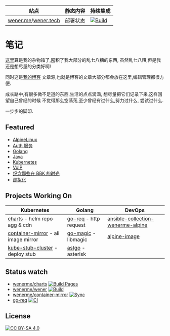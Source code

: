 | 站点                                                              | 静态内容                                                 | 持续集成                                                                                                         |
| ----------------------------------------------------------------- | -------------------------------------------------------- | ---------------------------------------------------------------------------------------------------------------- |
| [wener.me](https://wener.me)/[wener.tech](https://www.wener.tech) | [部署状态](https://github.com/wenerme/wener/deployments) | [![Build](https://github.com/wenerme/wener/workflows/Build/badge.svg)](https://github.com/wenerme/wener/actions) |

# 笔记

[这里](https://github.com/wenerme/wener)算是我的杂物箱了,囤积了我大部分的乱七八糟的东西,
虽然乱七八糟,但是我还是想尽量的分类好啊!

同时这是[我的博客](https://wener.me)
文章源,也就是博客的文章大部分都会放在这里,编辑管理都很方便.

成长路中,有很多微不足道的东西,生活的点点滴滴,
想尽量把它们记录下来,这样回望自己曾经的时候
不觉得那么空荡荡,至少曾经有过什么,努力过什么,
尝试过什么.

一步步的脚印.

## Featured

- [AlpineLinux](https://www.wener.tech/notes/os/alpine/alpine)
- [Auth 服务](https://www.wener.tech/notes/service/auth/auth)
- [Golang](https://www.wener.tech/notes/languages/go/go)
- [Java](https://www.wener.tech/notes/java/java)
- [Kubernetes](https://www.wener.tech/notes/devops/kubernetes/kubernetes)
- [VoIP](https://www.wener.tech/notes/voip/voip)
- [纪念那些在 BBK 的时光](https://wener.me/story/bbk-memory)
- [虚拟化](https://www.wener.tech/notes/os/virt/virt)

## Projects Working On

| Kubernetes                            | Golang                  | DevOps                              |
| ------------------------------------- | ----------------------- | ----------------------------------- |
| [charts] - helm repo agg & cdn        | [go-req] - http request | [ansible-collection-wenerme-alpine] |
| [container-mirror] - ali image mirror | [go-magic] - libmagic   | [alpine-image]                      |
| [kube-stub-cluster] - deploy stub     | [astgo] - asterisk      |

[go-req]: https://github.com/wenerme/go-req
[go-magic]: https://github.com/wenerme/go-magic
[astgo]: https://github.com/wenerme/astgo
[charts]: https://github.com/wenerme/charts
[container-mirror]: https://github.com/wenerme/container-mirror
[kube-stub-cluster]: https://github.com/wenerme/kube-stub-cluster
[ansible-collection-wenerme-alpine]: https://github.com/wenerme/ansible-collection-wenerme-alpine
[alpine-image]: https://github.com/wenerme/alpine-image
[wenerme/wener]: https://github.com/wenerme/wener

## Status watch

- [wenerme/charts][charts]
  [![Build Pages](https://github.com/wenerme/charts/actions/workflows/pages.yaml/badge.svg)](https://github.com/wenerme/charts/actions/workflows/pages.yaml)
- [wenerme/wener]
  [![Build](https://github.com/wenerme/wener/workflows/Build/badge.svg)](https://github.com/wenerme/wener/actions)
- [wenerme/container-mirror][container-mirror]
  [![Sync](https://github.com/wenerme/container-mirror/actions/workflows/sync.yaml/badge.svg)](https://github.com/wenerme/container-mirror/actions/workflows/sync.yaml)
- [go-req]
  [![CI](https://github.com/wenerme/go-req/actions/workflows/ci.yml/badge.svg)](https://github.com/wenerme/go-req/actions/workflows/ci.yml)

## License

[![CC BY-SA 4.0][cc-by-sa-img]][cc-by-sa]

[cc-by-sa-img]: https://i.creativecommons.org/l/by-sa/4.0/88x31.png
[cc-by-sa]: http://creativecommons.org/licenses/by-sa/4.0/
